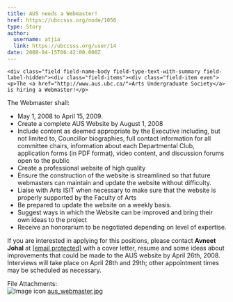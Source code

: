 ```yaml
---
title: AUS needs a Webmaster! 
href: https://ubccsss.org/node/1056
type: Story
author:
  username: atjia
  link: https://ubccsss.org/user/14
date: 2008-04-15T06:42:00.000Z
---
```



    <div class="field field-name-body field-type-text-with-summary field-label-hidden"><div class="field-items"><div class="field-item even"><p>The <a href="http://www.aus.ubc.ca/">Arts Undergraduate Society</a> is hiring a Webmaster!</p>
<p>The Webmaster shall:</p>
<ul>
<li>May 1, 2008 to April 15, 2009.
</li><li>Create a complete AUS Website by August 1, 2008
</li><li>Include content as deemed appropriate by the Executive including, but not limited to, Councillor biographies, full contact information for all committee chairs, information about each Departmental Club, application forms (in PDF format), video content, and discussion forums open to the public
</li><li>Create a professional website of high quality
</li><li>Ensure the construction of the website is streamlined so that future webmasters can maintain and update the website without difficulty.
</li><li>Liaise with Arts ISIT when necessary to make sure that the website is properly supported by the Faculty of Arts
</li><li>Be prepared to update the website on a weekly basis.
</li><li>Suggest ways in which the Website can be improved and bring their own ideas to the project
</li><li>Receive an honorarium to be negotiated depending on level of expertise.
</li></ul>
<p>If you are interested in applying for this positions, please contact <strong>Avneet Johal</strong> at <a href="/cdn-cgi/l/email-protection#96f7e3e5e6e4f3e5fff2f3f8e2d6f1fbf7fffab8f5f9fb"><span class="__cf_email__" data-cfemail="d8b9adaba8aabdabb1bcbdb6ac98bfb5b9b1b4f6bbb7b5">[email&#xA0;protected]</span></a> with a cover letter, resume and some ideas about improvements that could be made to the AUS website by April 26th, 2008. Interviews will take place on April 28th and 29th; other appointment times may be scheduled as necessary.</p>
</div></div></div><div class="field field-name-field-file-attachments field-type-file field-label-above"><div class="field-label">File Attachments:&#xA0;</div><div class="field-items"><div class="field-item even"><span class="file"><img class="file-icon" alt="Image icon" title="image/jpeg" src="/modules/file/icons/image-x-generic.png"> <a href="https://ubccsss.org/files/aus_webmaster.jpg" type="image/jpeg; length=359857">aus_webmaster.jpg</a></span></div></div></div>    <footer>
          </footer>
    